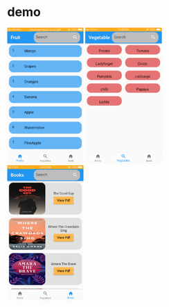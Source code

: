 # demo

<img src="1.png" width="35%" height="35%"> <img src="2.png" width="35%" height="35%"> <img src="3.png" width="35%" height="35%"> 

